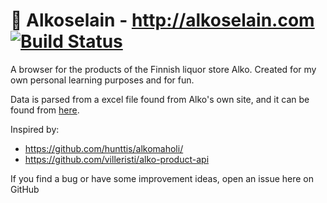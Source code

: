 # 🍷 Alkoselain - http://alkoselain.com [![Build Status](https://travis-ci.org/andersnylund/alkobrowser.svg?branch=master)](https://travis-ci.org/andersnylund/alkobrowser)

A browser for the products of the Finnish liquor store Alko. Created for my own personal learning purposes and for fun.  

Data is parsed from a excel file found from Alko's own site, and it can be found from [here](https://www.alko.fi/INTERSHOP/static/WFS/Alko-OnlineShop-Site/-/Alko-OnlineShop/fi_FI/Alkon%20Hinnasto%20Tekstitiedostona/alkon-hinnasto-tekstitiedostona.xls).

Inspired by:
- https://github.com/hunttis/alkomaholi/
- https://github.com/villeristi/alko-product-api

If you find a bug or have some improvement ideas, open an issue here on GitHub
